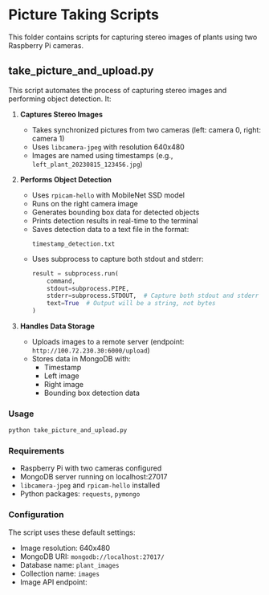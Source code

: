 # Picture Taking Scripts

This folder contains scripts for capturing stereo images of plants using two Raspberry Pi cameras.

## take_picture_and_upload.py

This script automates the process of capturing stereo images and performing object detection. It:

1. **Captures Stereo Images**
   - Takes synchronized pictures from two cameras (left: camera 0, right: camera 1)
   - Uses `libcamera-jpeg` with resolution 640x480
   - Images are named using timestamps (e.g., `left_plant_20230815_123456.jpg`)

2. **Performs Object Detection**
   - Uses `rpicam-hello` with MobileNet SSD model
   - Runs on the right camera image
   - Generates bounding box data for detected objects
   - Prints detection results in real-time to the terminal
   - Saves detection data to a text file in the format:
     ```
     timestamp_detection.txt
     ```
   - Uses subprocess to capture both stdout and stderr:
     ```python
     result = subprocess.run(
         command,
         stdout=subprocess.PIPE,
         stderr=subprocess.STDOUT,  # Capture both stdout and stderr
         text=True  # Output will be a string, not bytes
     )
     ```

3. **Handles Data Storage**
   - Uploads images to a remote server (endpoint: `http://100.72.230.30:6000/upload`)
   - Stores data in MongoDB with:
     - Timestamp
     - Left image
     - Right image
     - Bounding box detection data

### Usage

```bash
python take_picture_and_upload.py
```

### Requirements

- Raspberry Pi with two cameras configured
- MongoDB server running on localhost:27017
- `libcamera-jpeg` and `rpicam-hello` installed
- Python packages: `requests`, `pymongo`

### Configuration

The script uses these default settings:
- Image resolution: 640x480
- MongoDB URI: `mongodb://localhost:27017/`
- Database name: `plant_images`
- Collection name: `images`
- Image API endpoint: